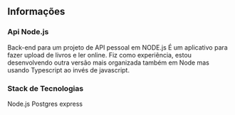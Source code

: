 ## Informações

### Api Node.js

Back-end para um projeto de API pessoal em NODE.js
É um aplicativo para fazer upload de livros e ler online.
Fiz como experiência, estou desenvolvendo outra versão mais organizada também em Node mas usando Typescript ao invés de javascript.

### Stack de Tecnologias

Node.js
Postgres
express
